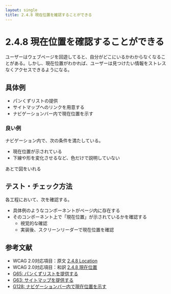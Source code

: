```yaml
---
layout: single
title: 2.4.8 現在位置を確認することができる
---
```


# 2.4.8 現在位置を確認することができる

ユーザーはウェブページを回遊してると、自分がどこにいるかわからなくなることがある。しかし、現在位置がわかれば、ユーザーは見つけたい情報をストレスなくアクセスできるようになる。

## 具体例

- パンくずリストの提供
- サイトマップへのリンクを用意する
- ナビゲーションバー内で現在位置を示す  

### 良い例

ナビゲーション内で、次の条件を満たしている。

- 現在位置が示されている
- 下線や形を変化させるなど、色だけで説明していない

あとで図をいれる

## テスト・チェック方法

各工程において、次を確認する。

- 具体例のようなコンポーネントがページ内に存在する
- そのコンポーネント上で「現在位置」が示されているかを確認する
  - 視覚的な確認
  - 実装後、スクリーンリーダーで現在位置を確認

## 参考文献

- WCAG 2.0対応項目：原文 [2.4.8 Location](https://www.w3.org/TR/2008/REC-WCAG20-20081211/#navigation-mechanisms-location)
- WCAG 2.0対応項目：和訳 [2.4.8 現在位置](https://waic.jp/docs/WCAG20/Overview.html#navigation-mechanisms-location)
- [G65: パンくずリストを提供する](https://waic.jp/docs/WCAG-TECHS/G65.html)
- [G63: サイトマップを提供する](https://waic.jp/docs/WCAG-TECHS/G63.html)
- [G128: ナビゲーションバー内で現在位置を示す](https://waic.jp/docs/WCAG-TECHS/G63.html)
